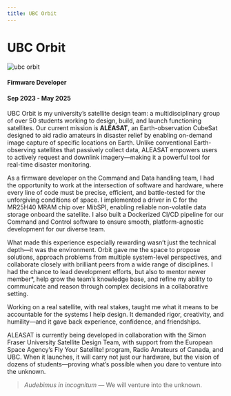 ```yaml
---
title: UBC Orbit
---
```


# UBC Orbit

![ubc orbit](/logos/ubc_orbit.png)

#### Firmware Developer
#### Sep 2023 - May 2025

UBC Orbit is my university’s satellite design team: a multidisciplinary group
of over 50 students working to design, build, and launch functioning
satellites. Our current mission is **ALEASAT**, an Earth-observation CubeSat
designed to aid radio amateurs in disaster relief by enabling on-demand image
capture of specific locations on Earth. Unlike conventional Earth-observing
satellites that passively collect data, ALEASAT empowers users to actively
request and downlink imagery—making it a powerful tool for real-time disaster
monitoring.

As a firmware developer on the Command and Data handling team, I had the
opportunity to work at the intersection of software and hardware, where every
line of code must be precise, efficient, and battle-tested for the unforgiving
conditions of space. I implemented a driver in C for the MR25H40 MRAM chip
over MibSPI, enabling reliable non-volatile data storage onboard the satellite.
I also built a Dockerized CI/CD pipeline for our Command and Control
software to ensure smooth, platform-agnostic development for our diverse team.

What made this experience especially rewarding wasn’t just the technical
depth—it was the environment. Orbit gave me the space to propose solutions,
approach problems from multiple system-level perspectives, and collaborate
closely with brilliant peers from a wide range of disciplines. I had the chance
to lead development efforts, but also to mentor newer member*, help grow the
team’s knowledge base, and refine my ability to communicate and reason through
complex decisions in a collaborative setting.

Working on a real satellite, with real stakes, taught me what it means to be
accountable for the systems I help design. It demanded rigor, creativity, and
humility—and it gave back experience, confidence, and friendships.

ALEASAT is currently being developed in collaboration with the Simon Fraser
University Satellite Design Team, with support from the European Space
Agency’s Fly Your Satellite! program, Radio Amateurs of Canada, and
UBC. When it launches, it will carry not just our hardware, but the vision
of dozens of students—proving what’s possible when you dare to venture into
the unknown.

> *Audebimus in incognitum* — We will venture into the unknown.
